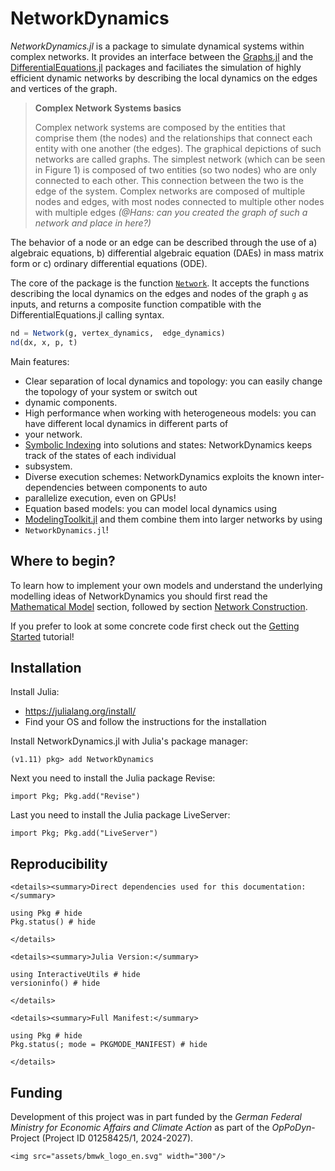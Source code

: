 # NetworkDynamics

*NetworkDynamics.jl* is a package to simulate dynamical systems within complex networks. It provides an interface 
between the [Graphs.jl](https://github.com/JuliaGraphs/Graphs.jl) and the 
[DifferentialEquations.jl](https://github.com/SciML/DifferentialEquations.jl) packages and faciliates the simulation of 
highly efficient dynamic networks by describing the local dynamics on the edges and vertices of the graph.


>**Complex Network Systems basics**
> 
> Complex network systems are composed by the entities that comprise them (the nodes) and the relationships that connect
each entity with one another (the edges). The graphical depictions of such networks are called graphs. The simplest
network (which can be seen in Figure 1) is composed of two entities (so two nodes) who are only connected to each other.
This connection between the two is the edge of the system. Complex networks are composed of multiple nodes and edges,
with most nodes connected to multiple other nodes with multiple edges *(@Hans: can you created the graph of such a
network and place in here?)*


The behavior of a node or an edge can be described through the use of a) algebraic equations, b) differential algebraic 
equation (DAEs) in mass matrix form or c) ordinary differential equations (ODE). 

The core of the package is the function [`Network`](@ref). It accepts the functions describing the local dynamics on the
edges and nodes of the graph `g` as inputs, and returns a composite function compatible with the 
DifferentialEquations.jl calling syntax.

```julia
nd = Network(g, vertex_dynamics,  edge_dynamics)
nd(dx, x, p, t)
```

Main features:
- Clear separation of local dynamics and topology: you can easily change the topology of your system or switch out 
- dynamic components.
- High performance when working with heterogeneous models: you can have different local dynamics in different parts of 
- your network.
- [Symbolic Indexing](@ref) into solutions and states: NetworkDynamics keeps track of the states of each individual 
- subsystem.
- Diverse execution schemes: NetworkDynamics exploits the known inter-dependencies between components to auto 
- parallelize execution, even on GPUs!
- Equation based models: you can model local dynamics using 
- [ModelingToolkit.jl](https://docs.sciml.ai/ModelingToolkit/dev/) and them combine them into larger networks by using 
- `NetworkDynamics.jl`!


## Where to begin?
To learn how to implement your own models and understand the underlying modelling ideas of NetworkDynamics you should 
first read the [Mathematical Model](@ref) section, followed by section [Network Construction](@ref).

If you prefer to look at some concrete code first check out the [Getting Started](@ref) tutorial!


## Installation

Install Julia:
-   https://julialang.org/install/
-   Find your OS and follow the instructions for the installation

Install NetworkDynamics.jl with Julia's package manager:
```julia-repl
(v1.11) pkg> add NetworkDynamics
```

Next you need to install the Julia package Revise:
```julia-repl
import Pkg; Pkg.add("Revise")
```

Last you need to install the Julia package LiveServer:
```julia-repl
import Pkg; Pkg.add("LiveServer")
```



## Reproducibility

```@raw html
<details><summary>Direct dependencies used for this documentation:</summary>
```

```@example
using Pkg # hide
Pkg.status() # hide
```

```@raw html
</details>
```

```@raw html
<details><summary>Julia Version:</summary>
```

```@example
using InteractiveUtils # hide
versioninfo() # hide
```

```@raw html
</details>
```

```@raw html
<details><summary>Full Manifest:</summary>
```

```@example
using Pkg # hide
Pkg.status(; mode = PKGMODE_MANIFEST) # hide
```

```@raw html
</details>
```

## Funding
Development of this project was in part funded by the *German Federal Ministry for Economic Affairs and Climate Action* 
as part of the *OpPoDyn*-Project (Project ID 01258425/1, 2024-2027).

```@raw html
<img src="assets/bmwk_logo_en.svg" width="300"/>
```
